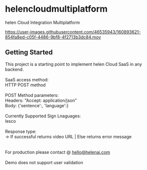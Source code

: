 # helencloudmultiplatform

helen Cloud Integration Multiplatform


https://user-images.githubusercontent.com/46535943/160893621-854fa8ed-c05f-4486-9bf8-4f2713b3dc84.mov


## Getting Started

This project is a starting point to implement helen Cloud SaaS in any backend.<br />
<br />
SaaS access method:<br />
  HTTP POST method<br />
<br />
POST Method parameters:<br />
  Headers: "Accept: application/json"<br />
  Body: {'sentence':<TEXT2CONVERT>, 'language':<SIGNLANGUAGE>}<br />
<br />
Currently Supported Sign Lnaguages:<br />
  lesco<br />
<br />
Response type:<br />
  <STRING> -> If successful returns video URL | Else returns error message<br />
<br />
<br />
For production please contact @ hello@helenai.com<br />
<br />
Demo does not support user validation<br />
<br />
